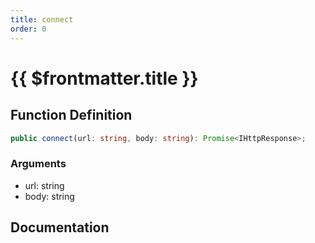 ```yaml
---
title: connect
order: 0
---
```


# {{ $frontmatter.title }}

## Function Definition

```ts
public connect(url: string, body: string): Promise<IHttpResponse>;
```

### Arguments

* url: string
* body: string

## Documentation

<!--@include: ./parts/connect.md-->
